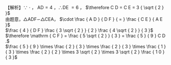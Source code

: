 【解析】∵ $\cdot$ ， $\mathrm { A D } { = } 4$ ，∴DE $= 6$ ， $\therefore C D = C E = 3 { \sqrt { 2 } }$   
由题意，△ADF∽△CEA， $\cdot \frac { A D } { D F } { = } \frac { C E } { A E }$   
$\frac { 4 } { D F } \frac { 3 \sqrt { 2 } } { 2 } \frac { 4 \sqrt { 2 } } { 3 }$   
$\therefore \mathrm { C F } = \frac { 5 \sqrt { 2 } } { 3 } = \frac { 5 } { 9 } C D .$   
$\frac { 5 } { 9 } \times \frac { 2 } { 3 } \times \frac { 2 } { 3 } \times \frac { 1 } { 3 } \times \frac { 2 } { 2 } \times 3 \sqrt { 2 } \times 3 \sqrt { 2 } \frac { 1 0 } { 3 }$
